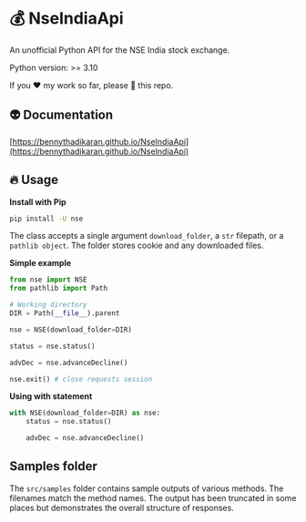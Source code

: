 # 💰 NseIndiaApi

An unofficial Python API for the NSE India stock exchange.

Python version: >= 3.10

If you ❤️ my work so far, please 🌟 this repo.

## 👽 Documentation

[https://bennythadikaran.github.io/NseIndiaApi](https://bennythadikaran.github.io/NseIndiaApi)

## 🔥 Usage

**Install with Pip**

```bash
pip install -U nse
```

The class accepts a single argument `download_folder`, a `str` filepath, or a `pathlib object`. The folder stores cookie and any downloaded files.

**Simple example**

```python
from nse import NSE
from pathlib import Path

# Working directory
DIR = Path(__file__).parent

nse = NSE(download_folder=DIR)

status = nse.status()

advDec = nse.advanceDecline()

nse.exit() # close requests session
```

**Using with statement**

```python
with NSE(download_folder=DIR) as nse:
    status = nse.status()

    advDec = nse.advanceDecline()
```

## Samples folder

The `src/samples` folder contains sample outputs of various methods. The filenames match the method names. The output has been truncated in some places but demonstrates the overall structure of responses.
